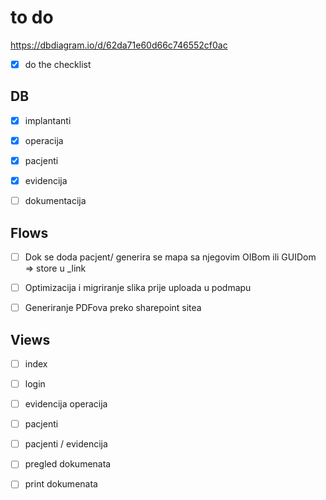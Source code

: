 # to do
https://dbdiagram.io/d/62da71e60d66c746552cf0ac
* [x] do the checklist

## DB
* [x] implantanti
* [x] operacija
* [x] pacjenti
* [x] evidencija
* [ ] dokumentacija





## Flows
* [ ] Dok se doda pacjent/ generira se mapa sa njegovim OIBom ili GUIDom => store u _link

* [ ] Optimizacija i migriranje slika prije uploada u podmapu

+ [ ] Generiranje PDFova preko sharepoint sitea


## Views
* [ ] index
* [ ] login
* [ ] evidencija operacija
* [ ] pacjenti
* [ ] pacjenti / evidencija
* [ ] pregled dokumenata
* [ ] print dokumenata






